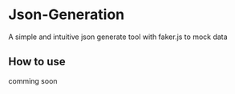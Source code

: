 # Json-Generation

A simple and intuitive json generate tool with faker.js to mock data

## How to use

comming soon

